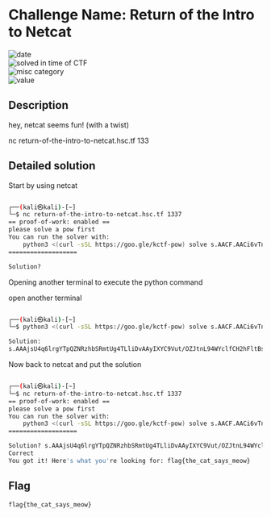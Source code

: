 # Challenge Name: Return of the Intro to Netcat

![date](https://img.shields.io/badge/date-15.06.2021-brightgreen.svg)  
![solved in time of CTF](https://img.shields.io/badge/solved-in%20time%20of%20CTF-brightgreen.svg)   
![misc category](https://img.shields.io/badge/category-Misc-blueviolet.svg)   
![value](https://img.shields.io/badge/value-160-blue.svg)  


## Description

hey, netcat seems fun! (with a twist)

nc return-of-the-intro-to-netcat.hsc.tf 133


## Detailed solution

Start by using netcat 

```bash

┌──(kali㉿kali)-[~]
└─$ nc return-of-the-intro-to-netcat.hsc.tf 1337
== proof-of-work: enabled ==
please solve a pow first
You can run the solver with:
    python3 <(curl -sSL https://goo.gle/kctf-pow) solve s.AACF.AACi6vTn3MLtWFW9DhpBI7T6
===================

Solution?

```

Opening another terminal to execute the python command 

open another terminal
  
```bash  

┌──(kali㉿kali)-[~]
└─$ python3 <(curl -sSL https://goo.gle/kctf-pow) solve s.AACF.AACi6vTn3MLtWFW9DhpBI7T6                

Solution:
s.AAAjsU4q6lrgYTpQZNRzhbSRmtUg4TLliDvAAyIXYC9Vut/OZJtnL94WYclfCH2hFltBsPLTmnwSfgDlET4/u0PM4W6s8v6iMxChjn4I3xnqhGL6JJ8kAd1iFA3NZkVvDM96difAYmpwRqwLGqIsSpDCc74Sb0+9uwYS/F9/elR9wcLldbHtb6ySpigp211Mm/nAm+qNM5mYB16WJzVmOQ06

```  

Now back to netcat and put the solution 

```bash  

┌──(kali㉿kali)-[~]
└─$ nc return-of-the-intro-to-netcat.hsc.tf 1337
== proof-of-work: enabled ==
please solve a pow first
You can run the solver with:
    python3 <(curl -sSL https://goo.gle/kctf-pow) solve s.AACF.AACi6vTn3MLtWFW9DhpBI7T6
===================

Solution? s.AAAjsU4q6lrgYTpQZNRzhbSRmtUg4TLliDvAAyIXYC9Vut/OZJtnL94WYclfCH2hFltBsPLTmnwSfgDlET4/u0PM4W6s8v6iMxChjn4I3xnqhGL6JJ8kAd1iFA3NZkVvDM96difAYmpwRqwLGqIsSpDCc74Sb0+9uwYS/F9/elR9wcLldbHtb6ySpigp211Mm/nAm+qNM5mYB16WJzVmOQ06
Correct
You got it! Here's what you're looking for: flag{the_cat_says_meow}

```  


## Flag

```
flag{the_cat_says_meow}
```
